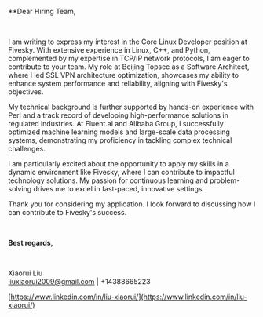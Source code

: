 **Dear Hiring Team,
&nbsp;

&nbsp;

I am writing to express my interest in the Core Linux Developer position at Fivesky. With extensive experience in Linux, C++, and Python, complemented by my expertise in TCP/IP network protocols, I am eager to contribute to your team. My role at Beijing Topsec as a Software Architect, where I led SSL VPN architecture optimization, showcases my ability to enhance system performance and reliability, aligning with Fivesky's objectives.

My technical background is further supported by hands-on experience with Perl and a track record of developing high-performance solutions in regulated industries. At Fluent.ai and Alibaba Group, I successfully optimized machine learning models and large-scale data processing systems, demonstrating my proficiency in tackling complex technical challenges.

I am particularly excited about the opportunity to apply my skills in a dynamic environment like Fivesky, where I can contribute to impactful technology solutions. My passion for continuous learning and problem-solving drives me to excel in fast-paced, innovative settings.

Thank you for considering my application. I look forward to discussing how I can contribute to Fivesky's success.
&nbsp;

&nbsp;

**Best regards,** 
&nbsp;

&nbsp;

Xiaorui Liu  
liuxiaorui2009@gmail.com | +14388665223

[https://www.linkedin.com/in/liu-xiaorui/](https://www.linkedin.com/in/liu-xiaorui/)
